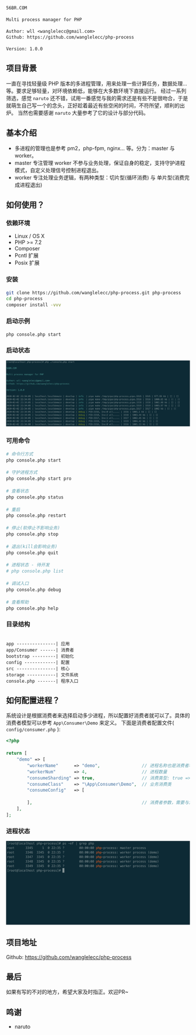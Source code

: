 ```

56BR.COM

Multi process manager for PHP

Author: wll <wanglelecc@gmail.com>
Github: https://github.com/wanglelecc/php-process

Version: 1.0.0

```

## 项目背景
一直在寻找轻量级 PHP 版本的多进程管理，用来处理一些计算任务，数据处理...等。要求足够轻量，对环境依赖低，能够在大多数环境下直接运行。
经过一系列筛选，感觉 `naruto` 还不错，试用一番感觉与我的需求还是有些不是很吻合，于是就萌生自己写一个的念头，正好趁着最近有些空闲的时间，不符所望，顺利的出炉。
当然也需要感谢 `naruto` 大量参考了它的设计与部分代码。

## 基本介绍
- 多进程的管理也是参考 pm2，php-fpm, nginx... 等。分为：master 与 worker。
- master 专注管理 worker 不参与业务处理，保证自身的稳定，支持守护进程模式，自定义处理信号控制进程退出。 
- worker 专注处理业务逻辑，有两种类型：切片型(循环消费) 与 单片型(消费完成进程退出)


## 如何使用？

### 依赖环境

- Linux / OS X
- PHP >= 7.2
- Composer
- Pcntl 扩展
- Posix 扩展

### 安装

```bash
git clone https://github.com/wanglelecc/php-process.git php-process
cd php-process
composer install -vvv
```

### 启动示例
```bash
php console.php start
```

### 启动状态
![启动状态](./welcome.png)

### 可用命令
```bash
# 命令行方式
php console.php start

# 守护进程方式
php console.php start pro

# 查看状态
php console.php status

# 重启
php console.php restart

# 停止(软停止不影响业务)
php console.php stop

# 退出(kill会影响业务)
php console.php quit

# 进程状态 - 待开发
# php console.php list

# 调试入口
php console.php debug

# 查看帮助
php console.php help
```

### 目录结构
```

app ---------------| 应用
app/Consumer ------| 消费者
bootstrap ---------| 初始化
config ------------| 配置
src ---------------| 核心
storage -----------| 文件系统
console.php -------| 程序入口

```

## 如何配置进程？

系统设计是根据消费者来选择启动多少进程，所以配置好消费者就可以了。具体的消费者模型可以参考 `App\Consumer\Demo` 来定义。
下面是消费者配置文件( `config/consumer.php` ):

```php
<?php

return [
    "demo" => [
        "workerName"      => "demo",                // 进程名称也是消费者名称
        "workerNum"       => 4,                     // 进程数量
        "consumeSharding" => true,                  // 消费类型: true => 切片, false => 单片
        "consumeClass"    => "\App\Consumer\Demo",  // 业务消费类
        "consumeConfig"   => [

        ],                                          // 消费者参数，需要与消费者的构造方法参数一一对应，默认为空
    ],
];
```
### 进程状态
![进程状态](./process.png)

## 项目地址
Github: https://github.com/wanglelecc/php-process

## 最后
如果有写的不对的地方，希望大家及时指正。欢迎PR~

## 鸣谢
- naruto
